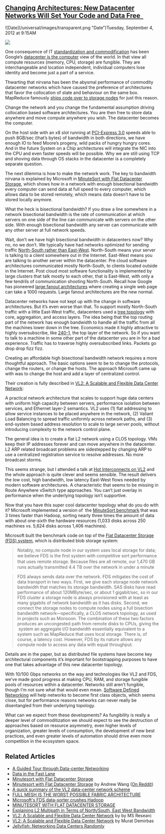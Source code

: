 ## [Changing Architectures: New Datacenter Networks Will Set Your Code and Data Free  ](/blog/2012/9/4/changing-architectures-new-datacenter-networks-will-set-your.html)

<div class="journal-entry-tag journal-entry-tag-post-title"><span class="posted-on">![Date](/universal/images/transparent.png "Date")Tuesday, September 4, 2012 at 9:15AM</span></div>

<div class="body">

![](http://farm9.staticflickr.com/8444/7887655130_7f9f823bbf_m.jpg)

One consequence of IT [<span>standardization and commodification</span>](http://www.slideshare.net/swardley/situation-normal-everything-must-change-13698912) <span>has been Google’s</span> [<span>datacenter is the computer</span>](http://highscalability.com/blog/2012/3/12/google-taming-the-long-latency-tail-when-more-machines-equal.html) <span>view of the world. In that view all compute resources (memory, CPU, storage) are fungible. They are interchangeable and location independent, individual computers lose identity and become just a part of a service.</span>  

<span>Thwarting that nirvana has been the abysmal performance of commodity datacenter networks which have caused the preference of architectures that favor the collocation of state and behaviour on the same box. MapReduce famously</span> [<span>ships code over to storage nodes</span>](http://highscalability.com/blog/2010/11/1/hot-trend-move-behavior-to-data-for-a-new-interactive-applic.html) <span>for just this reason.</span>  

<span>Change the network and you change the fundamental assumption driving collocation based software architectures. You are then free to store data anywhere and move compute anywhere you wish. The datacenter becomes the computer.</span>  

<span>On the host side with an x8 slot running at</span> [<span>PCI-Express 3.0</span>](http://en.wikipedia.org/wiki/PCI_Express) <span>speeds able to push 8GB/sec (that’s bytes) of bandwidth in both directions, we have enough IO to feed Moore’s progeny, wild packs of hungry hungry cores. And in the future System on a Chip architectures will integrate the NIC into the CPU and even faster speeds will be possible. Why we are still using TCP and shoving data through OS stacks in the datacenter is a completely separate question.</span>  

<span>The next dilemma is how to make the network work. The key to bandwidth nirvana is explained by Microsoft in</span> [<span>MinuteSort with Flat Datacenter Storage</span>](http://sortbenchmark.org/FlatDatacenterStorage2012.pdf)<span>, which shows how in a network with enough</span> <span>bisectional bandwidth</span> <span>every computer can send data at full speed to every computer, which allows data to be stored remotely, which means data doesn’t have to be stored locally anymore.</span>  

<span>What the heck is bisectional bandwidth? If you draw a line somewhere in a network bisectional bandwidth is the rate of communication at which servers on one side of the line can communicate with servers on the other side. With enough bisectional bandwidth any server can communicate with any other server at full network speeds.</span>  

<span>Wait, don’t we have high bisectional bandwidth in datacenters now? Why no, no we don’t. We typically have had networks optimized for sending traffic</span> [<span>North-South rather than East-West</span>](http://etherealmind.com/layer-2-multipath-east-west-bandwidth-switch-designs/)<span>. North-South means your server is talking to a client somewhere out in the Internet. East-West means you are talking to another server within the datacenter. Pre cloud software architectures communicated mostly North-South, to clients located outside in the Internet. Post cloud most software functionality is implemented by large clusters that talk mostly to each other, that is East-West, with only a few tendrils of communication shooting North-South. Recall how Google has pioneered</span> [<span>large fanout architectures</span>](http://highscalability.com/blog/2012/6/18/google-on-latency-tolerant-systems-making-a-predictable-whol.html) <span>where creating a single web page can take a 1000 requests. Large fanout architectures are the new normal.</span>  

<span>Datacenter networks have not kept up with the change in software architectures. But it’s even worse than that. To support mostly North-South traffic with a little East-West traffic, datacenters used a</span> [<span>tree topology</span>](http://www.cisco.com/application/pdf/en/us/guest/netsol/ns107/c649/ccmigration_09186a008073377d.pdf) <span>with core, aggregation, and access layers. The idea being that the top routing part of the network has enough bandwidth to handle all the traffic from all the machines lower down in the tree. Economics made it highly attractive to highly oversubscribe, like</span> [<span>240-1</span>](http://muratbuffalo.blogspot.com/2010/11/vl2-scalable-and-flexible-data-center.html)<span>, the top layer of the network. So if you want to talk to a machine in some other part of the datacenter you are in for a bad experience. Traffic has to traverse highly oversubscribed links. Packets go drop drop fizz fizz.</span>  

<span>Creating an affordable high bisectional bandwidth network requires a more thoughtful approach. The basic options seem to be to change the protocols, change the routers, or change the hosts. The approach Microsoft came up with was to change the host and add a layer of centralized control.</span>  

<span>Their creation is fully described in</span> [<span>VL2: A Scalable and Flexible Data Center Network</span>](http://research.microsoft.com/apps/pubs/default.aspx?id=80693)<span>:</span>

<span>A practical network architecture that scales to support huge data centers with uniform high capacity between servers, performance isolation between services, and Ethernet layer-2 semantics. VL2 uses (1) flat addressing to allow service instances to be placed anywhere in the network, (2) Valiant Load Balancing to spread traffic uniformly across network paths, and (3) end-system based address resolution to scale to large server pools, without introducing complexity to the network control plane.</span>

<span>The general idea is to create a flat L2 network using a CLOS topology. VMs keep their IP addresses forever and can move anywhere in the datacenter. L2 ARP related broadcast problems are sidestepped by changing ARP to use a centralized registration service to resolve addresses. No more broadcast storms.</span>  

<span>This seems strange, but I attended a talk at</span> [<span>Hot Interconnects on VL2</span>](http://www.hoti.org/hoti20/tutorials/#tut12) <span>and the whole approach is quite clever and seems sensible. The result delivers the low cost, high bandwidth, low latency East-West flows needed by modern software architectures. A characteristic that seems to be missing in Route Anywhere vSwitch type approaches. You can’t just overlay in performance when the underlying topology isn’t supportive.</span>  

<span>Now that you have this super cool datacenter topology what do you do with it? Microsoft implemented a version of  the</span> [<span>MinuteSort benchmark</span>](http://www.theregister.co.uk/2012/05/22/microsoft_research_flat_datacenter_storage/) <span>that was 3 times faster than Hadoop, sorting nearly three times the amount of data with about one-sixth the hardware resources (1,033 disks across 250 machines vs. 5,624 disks across 1,406 machines).</span>  

<span>Microsoft built the benchmark code on top of the</span> [<span>Flat Datacenter Storage (FDS) system</span>](http://sortbenchmark.org/FlatDatacenterStorage2012.pdf)<span>, which is distributed blob storage system:</span>

> <span>Notably, no compute node in our system uses local storage for data; we believe FDS is the ﬁrst system with competitive sort performance that uses remote storage. Because ﬁles are all remote, our 1,470 GB runs actually transmitted 4.4 TB over the network in under a minute</span>

> <span>FDS always sends data over the network. FDS mitigates the cost of data transport in two ways. First, we give each storage node network bandwidth that matches its storage bandwidth. SAS disks have read performance of about 120MByte/sec, or about 1 gigabit/sec, so in our FDS cluster a storage node is always provisioned with at least as many gigabits of network bandwidth as it has disks. Second, we connect the storage nodes to compute nodes using a full bisection bandwidth network—specifically, a CLOS network topology, as used in projects such as Monsoon. The combination of these two factors produces an uncongested path from remote disks to CPUs, giving the  system an aggregate I/O bandwidth essentially equivalent to a system such as MapReduce that uses local storage. There is, of course, a latency cost. However, FDS by its nature allows any compute node to access any data with equal throughput.</span>

<span>Details are in the paper, but as distributed file systems have become key architectural components it’s important for bootstrapping purposes to have one that takes advantage of this new datacenter topology.</span>  

<span>With 10/100 Gbps networks on the way and technologies like VL2 and FDS, we’ve made good progress at making CPU, RAM, and storage fungible pools of resources within a datacenter. Networks still aren’t fungible, though I’m not sure what that would even mean.</span> [<span>Software Defined Networking</span>](http://en.wikipedia.org/wiki/Software_Defined_Networking) <span>will help networks to become first class objects, which seems close, but for performance reasons networks can never really be disentangled from their underlying topology.</span>  

<span>What can we expect from these developments? As fungibility is really a deeper level of commoditization we should expect to see the destruction of approaches based on resource asymmetry, even higher levels of organization, greater levels of consumption, the development of new best practices, and even greater levels of automation should drive even more competition in the ecosystem space.</span>

## <span>Related Articles</span>

*   [<span>A Guided Tour through Data-center Networking</span>](http://queue.acm.org/detail.cfm?id=2208919)
*   [<span>Data in the Fast Lane</span>](http://research.microsoft.com/en-us/news/features/minutesort-052112.aspx)
*   [<span>Minutesort with Flat Datacenter Storage</span>](http://sortbenchmark.org/FlatDatacenterStorage2012.pdf)
*   [<span>Minutesort with Flat Datacenter Storage</span>](http://www.umbrant.com/blog/2012/flat_datacenter_storage.html) <span>by Andrew Wang (</span>[<span>On Reddit</span>](http://www.reddit.com/r/programming/comments/vytl9/i_explain_how_microsoft_stole_the_minutesort/)<span>)</span>
*   [<span>A quick summary of the VL2 data-center network scheme</span>](http://blog.moertel.com/articles/2011/03/17/a-quick-summary-of-the-vl2-data-center-network-scheme)
*   [<span>FULL MESH IS THE WORST POSSIBLE FABRIC ARCHITECTURE</span>](http://blog.ioshints.info/2012/04/full-mesh-is-worst-possible-fabric.html)
*   [<span>Microsoft's FDS data-sorter crushes Hadoop</span>](http://www.theregister.co.uk/2012/05/22/microsoft_research_flat_datacenter_storage/)
*   [<span>MINUTESORT WITH FLAT DATACENTER STORAGE</span>](http://www.systemswemake.com/papers/flat-datacenter-storage)
*   [<span>Explaining L2 Multipath in Terms of North/South, East West Bandwidth</span>](http://etherealmind.com/layer-2-multipath-east-west-bandwidth-switch-designs/)
*   [<span>VL2: A Scalable and Flexible Data Center Network</span>](http://research.microsoft.com/apps/pubs/default.aspx?id=80693) <span>by by MS Researc</span>
*   [<span>VL2: A Scalable and Flexible Data Center Network</span>](http://muratbuffalo.blogspot.com/2010/11/vl2-scalable-and-flexible-data-center.html) <span>by Murat Demirbas</span>
*   [<span>Jellyfish: Networking Data Centers Randomly</span>](http://youinfinitesnake.blogspot.com/2012/04/jellyfish-networking-data-centers.html)

</div>